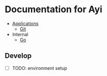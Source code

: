 # Documentation for Ayi

- [Applications](app)
  - [Git](app/git.md)
- Internal
  - [Go](go.md)

## Develop

- [ ] TODO: environment setup
